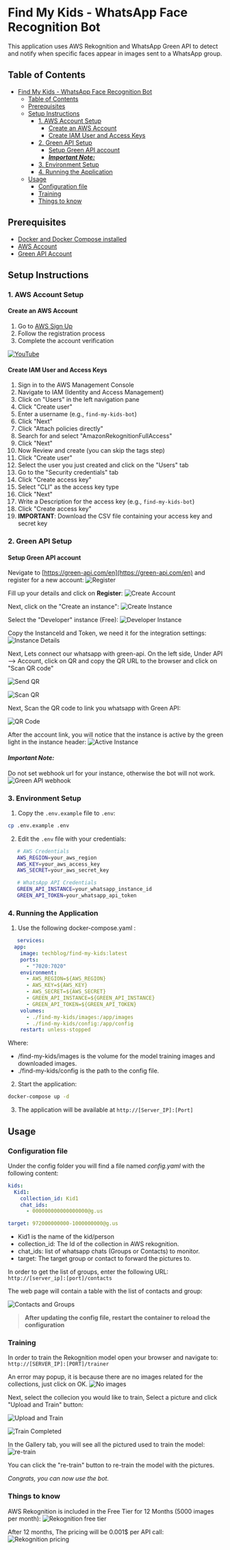 # Find My Kids - WhatsApp Face Recognition Bot

This application uses AWS Rekognition and WhatsApp Green API to detect and notify when specific faces appear in images sent to a WhatsApp group.

## Table of Contents

- [Find My Kids - WhatsApp Face Recognition Bot](#find-my-kids---whatsapp-face-recognition-bot)
  - [Table of Contents](#table-of-contents)
  - [Prerequisites](#prerequisites)
  - [Setup Instructions](#setup-instructions)
    - [1. AWS Account Setup](#1-aws-account-setup)
      - [Create an AWS Account](#create-an-aws-account)
      - [Create IAM User and Access Keys](#create-iam-user-and-access-keys)
    - [2. Green API Setup](#2-green-api-setup)
      - [Setup Green API account](#setup-green-api-account)
      - [***Important Note:***](#important-note)
    - [3. Environment Setup](#3-environment-setup)
    - [4. Running the Application](#4-running-the-application)
  - [Usage](#usage)
    - [Configuration file](#configuration-file)
    - [Training](#training)
    - [Things to know](#things-to-know)

## Prerequisites

- [Docker and Docker Compose installed](https://medium.com/@tomer.klein/step-by-step-tutorial-installing-docker-and-docker-compose-on-ubuntu-a98a1b7aaed0)
- [AWS Account](https://signin.aws.amazon.com/signup?request_type=register)
- [Green API Account](https://green-api.com/)

## Setup Instructions

### 1. AWS Account Setup

#### Create an AWS Account

1. Go to [AWS Sign Up](https://signin.aws.amazon.com/signup?request_type=register)
2. Follow the registration process
3. Complete the account verification

[![YouTube](http://i.ytimg.com/vi/lIdh92JmWtg/hqdefault.jpg)](https://www.youtube.com/watch?v=lIdh92JmWtg)

#### Create IAM User and Access Keys

1. Sign in to the AWS Management Console
2. Navigate to IAM (Identity and Access Management)
3. Click on "Users" in the left navigation pane
4. Click "Create user"
5. Enter a username (e.g., `find-my-kids-bot`)
6. Click "Next"
7. Click "Attach policies directly"
8. Search for and select "AmazonRekognitionFullAccess"
9. Click "Next"
10. Now Review and create (you can skip the tags step)
11. Click "Create user"
12. Select the user you just created and click on the "Users" tab
13. Go to the "Security credentials" tab
14. Click "Create access key"
15. Select "CLI" as the access key type
16. Click "Next"
17. Write a Description for the access key (e.g., `find-my-kids-bot`)
18. Click "Create access key"
19. **IMPORTANT**: Download the CSV file containing your access key and secret key

### 2. Green API Setup

#### Setup Green API account

Nevigate to [https://green-api.com/en](https://green-api.com/en) and register for a new account:
![Register](https://raw.githubusercontent.com/t0mer/green-api-custom-notifier/refs/heads/main/screenshots/register.png)

Fill up your details and click on **Register**:
![Create Account](https://raw.githubusercontent.com/t0mer/green-api-custom-notifier/refs/heads/main/screenshots/create_acoount.png)

Next, click on the "Create an instance":
![Create Instance](https://raw.githubusercontent.com/t0mer/green-api-custom-notifier/refs/heads/main/screenshots/create_instance.png)

Select the "Developer" instance (Free):
![Developer Instance](https://raw.githubusercontent.com/t0mer/green-api-custom-notifier/refs/heads/main/screenshots/developer_instance.png)

Copy the InstanceId and Token, we need it for the integration settings:
![Instance Details](https://raw.githubusercontent.com/t0mer/green-api-custom-notifier/refs/heads/main/screenshots/instance_details.png)

Next, Lets connect our whatsapp with green-api. On the left side, Under API --> Account, click on QR and copy the QR URL to the browser and click on "Scan QR code"

![Send QR](https://raw.githubusercontent.com/t0mer/green-api-custom-notifier/refs/heads/main/screenshots/send_qr.png)

![Scan QR](https://raw.githubusercontent.com/t0mer/green-api-custom-notifier/refs/heads/main/screenshots/scan_qr.png)

Next, Scan the QR code to link you whatsapp with Green API:

![QR Code](https://raw.githubusercontent.com/t0mer/green-api-custom-notifier/refs/heads/main/screenshots/qr.png)

After the account link, you will notice that the instance is active by the green light in the instance header:
![Active Instance](https://raw.githubusercontent.com/t0mer/green-api-custom-notifier/refs/heads/main/screenshots/active_instance.png)

#### ***Important Note:***

Do not set webhook url for your instance, otherwise the bot will not work.
![Green API webhook](screenshots/green-api-webhook.png)

### 3. Environment Setup

1. Copy the `.env.example` file to `.env`:

```bash
cp .env.example .env
```

2. Edit the `.env` file with your credentials:

```bash
   # AWS Credentials
   AWS_REGION=your_aws_region
   AWS_KEY=your_aws_access_key
   AWS_SECRET=your_aws_secret_key

   # WhatsApp API Credentials
   GREEN_API_INSTANCE=your_whatsapp_instance_id
   GREEN_API_TOKEN=your_whatsapp_api_token
```

### 4. Running the Application

1. Use the following docker-compose.yaml :

```yaml
   services:
  app:
    image: techblog/find-my-kids:latest
    ports:
      - "7020:7020"
    environment:
      - AWS_REGION=${AWS_REGION}
      - AWS_KEY=${AWS_KEY}
      - AWS_SECRET=${AWS_SECRET}
      - GREEN_API_INSTANCE=${GREEN_API_INSTANCE}
      - GREEN_API_TOKEN=${GREEN_API_TOKEN}
    volumes:
      - ./find-my-kids/images:/app/images
      - ./find-my-kids/config:/app/config
    restart: unless-stopped 
```

Where:

- /find-my-kids/images is the volume for the model training images and downloaded images.
- ./find-my-kids/config is the path to the config file.

2. Start the application:

```bash
docker-compose up -d
```

3. The application will be available at `http://[Server_IP]:[Port]`

## Usage

### Configuration file

Under the config folder you will find a file named *config.yaml* with the following content:

```yaml
kids:
  Kid1: 
    collection_id: Kid1
    chat_ids:
      - 000000000000000000@g.us

target: 972000000000-1000000000@g.us
```

- Kid1 is the name of the kid/person
- collection_id: The Id of the collection in AWS rekognition.
- chat_ids: list of whatsapp chats (Groups or Contacts) to monitor.
- target: The target group or contact to forward the pictures to.

In order to get the list of groups, enter the following URL: `http://[server_ip]:[port]/contacts`

The web page will contain a table with the list of contacts and group:

![Contacts and Groups](screenshots/greenapi-contacts.png)

> **After updating the config file, restart the container to reload the configuration**

### Training

In order to train the Rekognition model open your browser and navigate to: `http://[SERVER_IP]:[PORT]/trainer`

An error may popup, it is because there are no images related for the collections, just click on OK.
![No images](screenshots/no-images-error.png)

Next, select the collecion you would like to train, Select a picture and click "Upload and Train" button:

![Upload and Train](screenshots/upload-and-train.png)

![Train Completed](screenshots/train-completed.png)

In the Gallery tab, you will see all the pictured used to train the model:
![re-train](screenshots/re-train.png)

You can click the "re-train" button to re-train the model with the pictures.

*Congrats, you can now use the bot.*

### Things to know

AWS Rekognition is included in the Free Tier for 12 Months (5000 images per month):
![Rekognition free tier](screenshots/rekognition-free.png)

After 12 months, The pricing will be 0.001$ per API call:
![Rekognition pricing](screenshots/rekognition-pricing.png)
